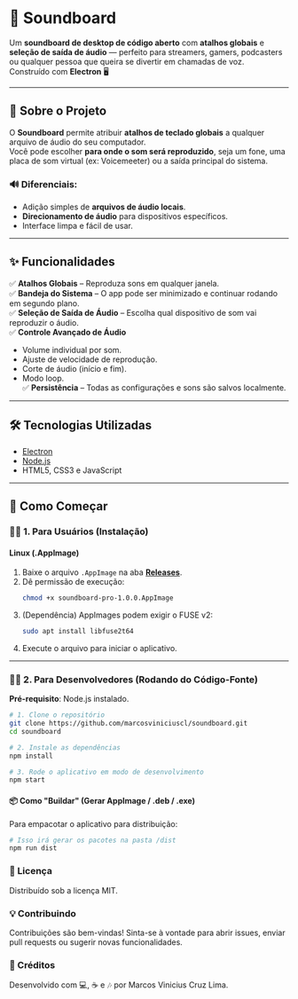 # 🎵 Soundboard

Um **soundboard de desktop de código aberto** com **atalhos globais** e **seleção de saída de áudio** — perfeito para streamers, gamers, podcasters ou qualquer pessoa que queira se divertir em chamadas de voz.  
Construído com **Electron** 🖥️

---

## 🚀 Sobre o Projeto

O **Soundboard** permite atribuir **atalhos de teclado globais** a qualquer arquivo de áudio do seu computador.  
Você pode escolher **para onde o som será reproduzido**, seja um fone, uma placa de som virtual (ex: Voicemeeter) ou a saída principal do sistema.

### 🔊 Diferenciais:
- Adição simples de **arquivos de áudio locais**.  
- **Direcionamento de áudio** para dispositivos específicos.  
- Interface limpa e fácil de usar.

---

## ✨ Funcionalidades

✅ **Atalhos Globais** – Reproduza sons em qualquer janela.  
✅ **Bandeja do Sistema** – O app pode ser minimizado e continuar rodando em segundo plano.  
✅ **Seleção de Saída de Áudio** – Escolha qual dispositivo de som vai reproduzir o áudio.  
✅ **Controle Avançado de Áudio**
  - Volume individual por som.  
  - Ajuste de velocidade de reprodução.  
  - Corte de áudio (início e fim).  
  - Modo loop.  
✅ **Persistência** – Todas as configurações e sons são salvos localmente.

---

## 🛠️ Tecnologias Utilizadas

- [Electron](https://www.electronjs.org/)  
- [Node.js](https://nodejs.org/)  
- HTML5, CSS3 e JavaScript

---

## 🏁 Como Começar

### 🧑‍💻 1. Para Usuários (Instalação)

#### **Linux (.AppImage)**
1. Baixe o arquivo `.AppImage` na aba **[Releases](../../releases)**.
2. Dê permissão de execução:
   ```bash
   chmod +x soundboard-pro-1.0.0.AppImage
3. (Dependência) AppImages podem exigir o FUSE v2:
   ```bash
   sudo apt install libfuse2t64
4. Execute o arquivo para iniciar o aplicativo.

---
### 🧑‍🔬 2. Para Desenvolvedores (Rodando do Código-Fonte)
**Pré-requisito**: Node.js instalado.

```bash
# 1. Clone o repositório
git clone https://github.com/marcosviniciuscl/soundboard.git
cd soundboard

# 2. Instale as dependências
npm install

# 3. Rode o aplicativo em modo de desenvolvimento
npm start
```

#### 📦 Como "Buildar" (Gerar AppImage / .deb / .exe)
Para empacotar o aplicativo para distribuição:
```bash
# Isso irá gerar os pacotes na pasta /dist
npm run dist
```

### 📄 Licença

Distribuído sob a licença MIT.

### 💡 Contribuindo

Contribuições são bem-vindas!
Sinta-se à vontade para abrir issues, enviar pull requests ou sugerir novas funcionalidades.

### 🖤 Créditos

Desenvolvido com 💻, ☕ e 🎶 por Marcos Vinicius Cruz Lima.